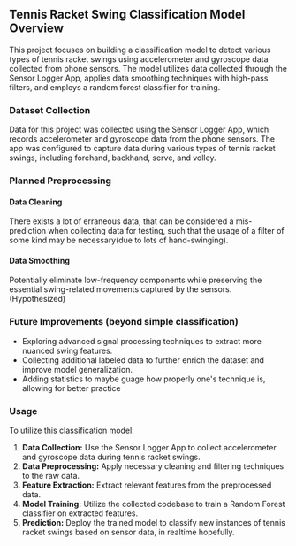 ## Tennis Racket Swing Classification Model Overview

This project focuses on building a classification model to detect various types of tennis racket swings using accelerometer and gyroscope data collected from phone sensors. The model utilizes data collected through the Sensor Logger App, applies data smoothing techniques with high-pass filters, and employs a random forest classifier for training.

### Dataset Collection

Data for this project was collected using the Sensor Logger App, which records accelerometer and gyroscope data from the phone sensors. The app was configured to capture data during various types of tennis racket swings, including forehand, backhand, serve, and volley.

### Planned Preprocessing

#### Data Cleaning
There exists a lot of erraneous data, that can be considered a mis-prediction when collecting data for testing, such that the usage of a filter of some kind may be necessary(due to lots of hand-swinging).

#### Data Smoothing

Potentially eliminate low-frequency components while preserving the essential swing-related movements captured by the sensors.(Hypothesized)

### Future Improvements (beyond simple classification)

- Exploring advanced signal processing techniques to extract more nuanced swing features.
- Collecting additional labeled data to further enrich the dataset and improve model generalization.
- Adding statistics to maybe guage how properly one's technique is, allowing for better practice

### Usage

To utilize this classification model:

1. **Data Collection:** Use the Sensor Logger App to collect accelerometer and gyroscope data during tennis racket swings.
2. **Data Preprocessing:** Apply necessary cleaning and filtering techniques to the raw data.
3. **Feature Extraction:** Extract relevant features from the preprocessed data.
4. **Model Training:** Utilize the collected codebase to train a Random Forest classifier on extracted features.
5. **Prediction:** Deploy the trained model to classify new instances of tennis racket swings based on sensor data, in realtime hopefully.

